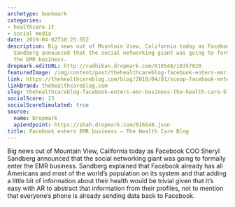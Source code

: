 ```yaml
---
archetype: bookmark
categories:
- healthcare it
- social media
date: 2019-04-02T10:25:55Z
description: Big news out of Mountain View, California today as Facebook COO Sheryl
  Sandberg announced that the social networking giant was going to formally enter
  the EMR business.
dropmark.editURL: http://radhikan.dropmark.com/616548/18357020
featuredImage: /img/content/post/thehealthcareblog-facebook-enters-emr-business-the-health-care-blog.jpg
link: https://thehealthcareblog.com/blog/2019/04/01/scoop-facebook-enters-emr-business/
linkBrand: thehealthcareblog.com
slug: thehealthcareblog-facebook-enters-emr-business-the-health-care-blog
socialScore: 23
socialScoreSimulated: true
source:
  name: Dropmark
  apiendpoint: https://shah.dropmark.com/616548.json
title: Facebook enters EMR business – The Health Care Blog
---
```

Big news out of Mountain View, California today as Facebook COO Sheryl Sandberg announced that the social networking giant was going to formally enter the EMR business. Sandberg explained that Facebook already has all Americans and most of the world’s population on its system and that adding a little bit of information about their health would be trivial given that it’s easy with AR to abstract that information from their profiles, not to mention that everyone’s phone is already sending data back to Facebook.

